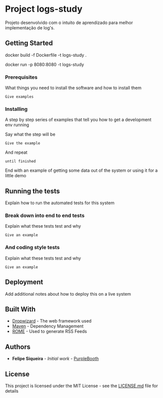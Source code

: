# Project logs-study

Projeto desenvolvido com o intuito de aprendizado para melhor implementação de log's.

## Getting Started

docker build -f Dockerfile -t logs-study .

docker run -p 8080:8080 -t logs-study

### Prerequisites

What things you need to install the software and how to install them

```
Give examples
```

### Installing

A step by step series of examples that tell you how to get a development env running

Say what the step will be

```
Give the example
```

And repeat

```
until finished
```

End with an example of getting some data out of the system or using it for a little demo

## Running the tests

Explain how to run the automated tests for this system

### Break down into end to end tests

Explain what these tests test and why

```
Give an example
```

### And coding style tests

Explain what these tests test and why

```
Give an example
```

## Deployment

Add additional notes about how to deploy this on a live system

## Built With

* [Dropwizard](http://www.dropwizard.io/1.0.2/docs/) - The web framework used
* [Maven](https://maven.apache.org/) - Dependency Management
* [ROME](https://rometools.github.io/rome/) - Used to generate RSS Feeds

## Authors

* **Felipe Siqueira** - *Initial work* - [PurpleBooth](https://github.com/FRSiqueiraBR)

## License

This project is licensed under the MIT License - see the [LICENSE.md](LICENSE.md) file for details
